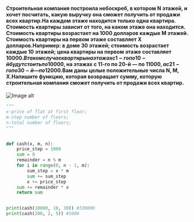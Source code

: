 #### Строительная компания построила небоскреб, в котором N этажей, и хочет посчитать, какую выручку она сможет получить от продажи всех квартир.На каждом этаже находится только одна квартира. Стоимость квартиры зависит от того, на каком этаже она находится. Стоимость квартиры возрастает на 1000 долларов каждые M этажей. Стоимость квартиры на первом этаже составляет X долларов.Например: в доме 30 этажей; стоимость возрастает каждые 10 этажей; цена квартиры на первом этаже составляет 10000$. В таком случае квартиры на этажах с 1-го по 10-й будут стоить по 10000$, на этажах с 11-го по 20-й — по 11000$, а с 21-го по 30-й — по 12000$.Вам даны целые положительные числа N, M, X.Напишите функцию, которая возвращает сумму, которую строительная компания сможет получить от продажи всех квартир.
![Image alt](https://github.com/TodaCosta/Task_building/blob/main/wallpaper_simcity_4_02_1600.jpg)
```python
"""
x-price of flat at first floor;
m-step number of floors;
n-total number of floors;
"""


def cash(x, m, n):
    price_step = 1000
    sum = 0
    remainder = n % m
    for i in range(0, n - 1, m):
        sum_step = x * m
        sum += sum_step
        x += price_step
    sum += remainder * x
    return sum


print(cash(10000, 10, 30)) #330000
print(cash(200, 2, 5)) #5000
```
